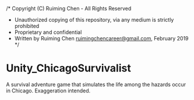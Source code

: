 /* Copyright (C) Ruiming Chen - All Rights Reserved
 * Unauthorized copying of this repository, via any medium is strictly prohibited
 * Proprietary and confidential
 * Written by Ruiming Chen <ruimingchencareer@gmail.com>, February 2019
 */
 
 # Unity_ChicagoSurvivalist
A survival adventure game that simulates the life among the hazards occur in Chicago. Exaggeration intended.

